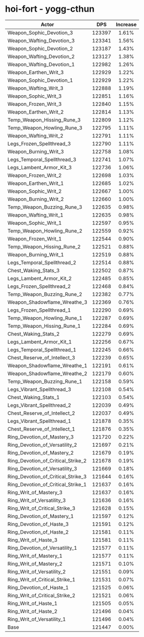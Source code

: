 # hoi-fort - yogg-cthun
| Actor | DPS | Increase |
|---|:---:|:---:|
|Weapon_Sophic_Devotion_3|123397|1.61%|
|Weapon_Wafting_Devotion_3|123341|1.56%|
|Weapon_Sophic_Devotion_2|123187|1.43%|
|Weapon_Wafting_Devotion_2|123127|1.38%|
|Weapon_Wafting_Devotion_1|122982|1.26%|
|Weapon_Earthen_Writ_3|122929|1.22%|
|Weapon_Sophic_Devotion_1|122929|1.22%|
|Weapon_Wafting_Writ_3|122888|1.19%|
|Weapon_Sophic_Writ_3|122851|1.16%|
|Weapon_Frozen_Writ_3|122840|1.15%|
|Weapon_Earthen_Writ_2|122814|1.13%|
|Temp_Weapon_Hissing_Rune_3|122809|1.12%|
|Temp_Weapon_Howling_Rune_3|122795|1.11%|
|Weapon_Wafting_Writ_2|122791|1.11%|
|Legs_Frozen_Spellthread_3|122790|1.11%|
|Weapon_Burning_Writ_3|122758|1.08%|
|Legs_Temporal_Spellthread_3|122741|1.07%|
|Legs_Lambent_Armor_Kit_3|122736|1.06%|
|Weapon_Frozen_Writ_2|122698|1.03%|
|Weapon_Earthen_Writ_1|122685|1.02%|
|Weapon_Sophic_Writ_2|122667|1.00%|
|Weapon_Burning_Writ_2|122660|1.00%|
|Temp_Weapon_Buzzing_Rune_3|122635|0.98%|
|Weapon_Wafting_Writ_1|122635|0.98%|
|Weapon_Sophic_Writ_1|122597|0.95%|
|Temp_Weapon_Howling_Rune_2|122559|0.92%|
|Weapon_Frozen_Writ_1|122544|0.90%|
|Temp_Weapon_Hissing_Rune_2|122521|0.88%|
|Weapon_Burning_Writ_1|122519|0.88%|
|Legs_Temporal_Spellthread_2|122514|0.88%|
|Chest_Waking_Stats_3|122502|0.87%|
|Legs_Lambent_Armor_Kit_2|122485|0.85%|
|Legs_Frozen_Spellthread_2|122468|0.84%|
|Temp_Weapon_Buzzing_Rune_2|122382|0.77%|
|Weapon_Shadowflame_Wreathe_3|122369|0.76%|
|Legs_Frozen_Spellthread_1|122290|0.69%|
|Temp_Weapon_Howling_Rune_1|122287|0.69%|
|Temp_Weapon_Hissing_Rune_1|122284|0.69%|
|Chest_Waking_Stats_2|122279|0.69%|
|Legs_Lambent_Armor_Kit_1|122256|0.67%|
|Legs_Temporal_Spellthread_1|122245|0.66%|
|Chest_Reserve_of_Intellect_3|122239|0.65%|
|Weapon_Shadowflame_Wreathe_1|122191|0.61%|
|Weapon_Shadowflame_Wreathe_2|122179|0.60%|
|Temp_Weapon_Buzzing_Rune_1|122158|0.59%|
|Legs_Vibrant_Spellthread_3|122108|0.54%|
|Chest_Waking_Stats_1|122103|0.54%|
|Legs_Vibrant_Spellthread_2|122039|0.49%|
|Chest_Reserve_of_Intellect_2|122037|0.49%|
|Legs_Vibrant_Spellthread_1|121878|0.35%|
|Chest_Reserve_of_Intellect_1|121876|0.35%|
|Ring_Devotion_of_Mastery_3|121720|0.22%|
|Ring_Devotion_of_Versatility_2|121697|0.21%|
|Ring_Devotion_of_Mastery_2|121679|0.19%|
|Ring_Devotion_of_Critical_Strike_2|121678|0.19%|
|Ring_Devotion_of_Versatility_3|121669|0.18%|
|Ring_Devotion_of_Critical_Strike_3|121644|0.16%|
|Ring_Devotion_of_Critical_Strike_1|121637|0.16%|
|Ring_Writ_of_Mastery_3|121637|0.16%|
|Ring_Writ_of_Versatility_3|121636|0.16%|
|Ring_Writ_of_Critical_Strike_3|121628|0.15%|
|Ring_Devotion_of_Mastery_1|121597|0.12%|
|Ring_Devotion_of_Haste_3|121591|0.12%|
|Ring_Devotion_of_Haste_2|121581|0.11%|
|Ring_Writ_of_Haste_3|121581|0.11%|
|Ring_Devotion_of_Versatility_1|121577|0.11%|
|Ring_Writ_of_Mastery_1|121577|0.11%|
|Ring_Writ_of_Mastery_2|121571|0.10%|
|Ring_Writ_of_Versatility_2|121551|0.09%|
|Ring_Writ_of_Critical_Strike_1|121531|0.07%|
|Ring_Devotion_of_Haste_1|121525|0.06%|
|Ring_Writ_of_Critical_Strike_2|121521|0.06%|
|Ring_Writ_of_Haste_1|121505|0.05%|
|Ring_Writ_of_Haste_2|121496|0.04%|
|Ring_Writ_of_Versatility_1|121496|0.04%|
|Base|121447|0.00%|
